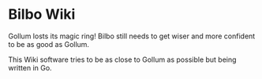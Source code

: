 # Bilbo Wiki
Gollum losts its magic ring! Bilbo still needs to get wiser and more confident to be as good as Gollum.

This Wiki software tries to be as close to Gollum as possible but being written in Go.
